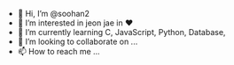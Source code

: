 - 👋 Hi, I’m @soohan2
- 👀 I’m interested in jeon jae in ♥
- 🌱 I’m currently learning C, JavaScript, Python, Database, 
- 💞️ I’m looking to collaborate on ...
- 📫 How to reach me ...

<!---
soohan2/soohan2 is a ✨ special ✨ repository because its `README.md` (this file) appears on your GitHub profile.
You can click the Preview link to take a look at your changes.
--->
